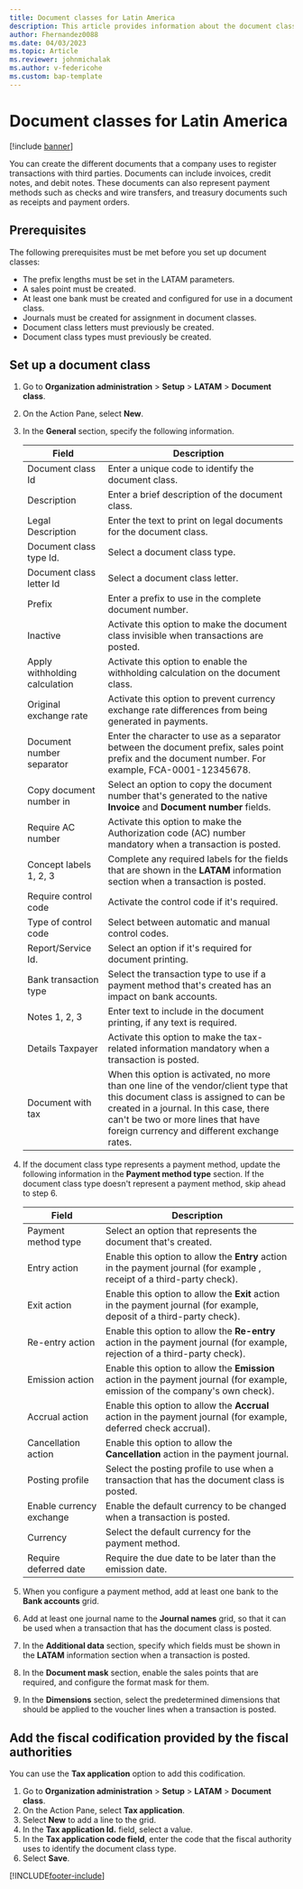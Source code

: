 ```yaml
---
title: Document classes for Latin America
description: This article provides information about the document class configuration for Latin America.
author: Fhernandez0088
ms.date: 04/03/2023
ms.topic: Article
ms.reviewer: johnmichalak
ms.author: v-federicohe 
ms.custom: bap-template
---
```


# Document classes for Latin America

[!include [banner](../../includes/banner.md)]

You can create the different documents that a company uses to register transactions with third parties. Documents can include invoices, credit notes, and debit notes. These documents can also represent payment methods such as checks and wire transfers, and treasury documents such as receipts and payment orders.

## Prerequisites

The following prerequisites must be met before you set up document classes:

- The prefix lengths must be set in the LATAM parameters.
- A sales point must be created.
- At least one bank must be created and configured for use in a document class.
- Journals must be created for assignment in document classes.
- Document class letters must previously be created.
- Document class types must previously be created.

## Set up a document class

1. Go to **Organization administration** \> **Setup** \> **LATAM** \> **Document class**.
2. On the Action Pane, select **New**.
3. In the **General** section, specify the following information.

    | Field                         | Description |
    |-------------------------------|-------------|
    | Document class Id             | Enter a unique code to identify the document class. |
    | Description                   | Enter a brief description of the document class. |
    | Legal Description             | Enter the text to print on legal documents for the document class. |
    | Document class type Id.       | Select a document class type. |
    | Document class letter Id      | Select a document class letter. |
    | Prefix                        | Enter a prefix to use in the complete document number. |
    | Inactive                      | Activate this option to make the document class invisible when transactions are posted. |
    | Apply withholding calculation | Activate this option to enable the withholding calculation on the document class. |
    | Original exchange rate        | Activate this option to prevent currency exchange rate differences from being generated in payments. |
    | Document number separator     | Enter the character to use as a separator between the document prefix, sales point prefix and the document number. For example, FCA-0001-12345678. |
    | Copy document number in       | Select an option to copy the document number that's generated to the native **Invoice** and **Document number** fields. |
    | Require AC number             | Activate this option to make the Authorization code (AC) number mandatory when a transaction is posted. |
    | Concept labels 1, 2, 3        | Complete any required labels for the fields that are shown in the **LATAM** information section when a transaction is posted. |
    | Require control code          | Activate the control code if it's required. |
    | Type of control code          | Select between automatic and manual control codes. |
    | Report/Service Id.            | Select an option if it's required for document printing. |
    | Bank transaction type         | Select the transaction type to use if a payment method that's created has an impact on bank accounts. |
    | Notes 1, 2, 3                 | Enter text to include in the document printing, if any text is required. |
    | Details Taxpayer              | Activate this option to make the tax-related information mandatory when a transaction is posted. |
    | Document with tax             | When this option is activated, no more than one line of the vendor/client type that this document class is assigned to can be created in a journal. In this case, there can't be two or more lines that have foreign currency and different exchange rates. |

4. If the document class type represents a payment method, update the following information in the **Payment method type** section. If the document class type doesn't represent a payment method, skip ahead to step 6.

    | Field                    | Description |
    |--------------------------|-------------|
    | Payment method type      | Select an option that represents the document that's created. |
    | Entry action             | Enable this option to allow the **Entry** action in the payment journal (for example , receipt of a third-party check). |
    | Exit action              | Enable this option to allow the **Exit** action in the payment journal (for example, deposit of a third-party check). |
    | Re-entry action          | Enable this option to allow the **Re-entry** action in the payment journal (for example, rejection of a third-party check). |
    | Emission action          | Enable this option to allow the **Emission** action in the payment journal (for example, emission of the company's own check). |
    | Accrual action           | Enable this option to allow the **Accrual** action in the payment journal (for example, deferred check accrual). |
    | Cancellation action      | Enable this option to allow the **Cancellation** action in the payment journal. |
    | Posting profile          | Select the posting profile to use when a transaction that has the document class is posted. |
    | Enable currency exchange | Enable the default currency to be changed when a transaction is posted. |
    | Currency                 | Select the default currency for the payment method. |
    | Require deferred date    | Require the due date to be later than the emission date. |

5. When you configure a payment method, add at least one bank to the **Bank accounts** grid.
6. Add at least one journal name to the **Journal names** grid, so that it can be used when a transaction that has the document class is posted.
7. In the **Additional data** section, specify which fields must be shown in the **LATAM** information section when a transaction is posted.
8. In the **Document mask** section, enable the sales points that are required, and configure the format mask for them.
9. In the **Dimensions** section, select the predetermined dimensions that should be applied to the voucher lines when a transaction is posted.

## Add the fiscal codification provided by the fiscal authorities

You can use the **Tax application** option to add this codification.

1. Go to **Organization administration** \> **Setup** \> **LATAM** \> **Document class**.
2. On the Action Pane, select **Tax application**.
3. Select **New** to add a line to the grid.
4. In the **Tax application Id.** field, select a value.
5. In the **Tax application code field**, enter the code that the fiscal authority uses to identify the document class type.
6. Select **Save**.


[!INCLUDE[footer-include](../../../includes/footer-banner.md)]
